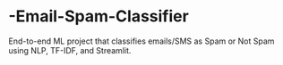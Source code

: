 # -Email-Spam-Classifier
End-to-end ML project that classifies emails/SMS as Spam or Not Spam using NLP, TF-IDF, and Streamlit.
